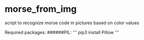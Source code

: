 # morse_from_img
script to recognize morse code in pictures based on color values

Required packages:
######PIL: 
'''
pip3 install Pillow
'''
